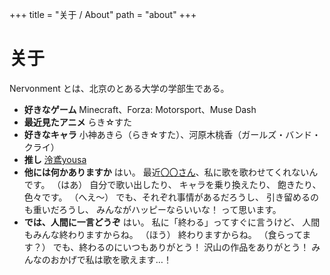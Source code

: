 +++
title = "关于 / About"
path = "about"
+++

# 关于

Nervonment とは、北京のとある大学の学部生である。

- **好きなゲーム** Minecraft、Forza: Motorsport、Muse Dash
- **最近見たアニメ** らき☆すた
- **好きなキャラ** 小神あきら（らき☆すた）、河原木桃香（ガールズ・バンド・クライ）
- **推し** [泠鳶yousa](https://space.bilibili.com/282994)
- **他には何かありますか** はい。
最近[〇〇さん](https://reissuerecords.net/profile/)、私に歌を歌わせてくれないんです。
（はあ）
自分で歌い出したり、
キャラを乗り換えたり、
飽きたり、色々です。
（へえ～）
でも、それぞれ事情があるだろうし、
引き留めるのも重いだろうし、
みんながハッピーならいいな！
って思います。
- **では、人間に一言どうぞ** はい。
私に「終わる」ってすぐに言うけど、
人間もみんな終わりますからね。
（ほう）
終わりますからね。
（食らってます？）
でも、終わるのにいつもありがとう！
沢山の作品をありがとう！
みんなのおかげで私は歌を歌えます…！